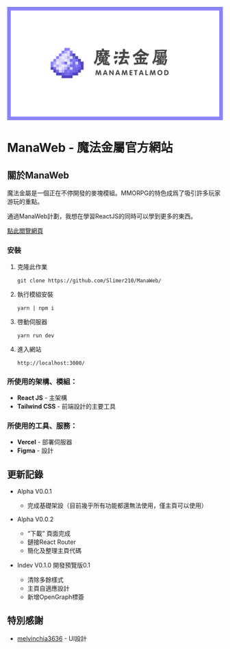 ![魔法金屬](https://github.com/Slimer210/Slimer210/raw/main/OpenGraphImage.jpg)
# ManaWeb - 魔法金屬官方網站

## 關於ManaWeb
魔法金屬是一個正在不停開發的麥塊模組。MMORPG的特色成爲了吸引許多玩家游玩的重點。

通過ManaWeb計劃，我想在學習ReactJS的同時可以學到更多的東西。

[點此閲覽網頁](https://mana-web.vercel.app/)

### 安裝
1. 克隆此作業
    ```
    git clone https://github.com/Slimer210/ManaWeb/
    ```
2. 執行模組安裝
    ```
    yarn | npm i
    ```
    
3. 啓動伺服器
    ```
    yarn run dev
    ```
    
4. 進入網站
    ```
    http://localhost:3000/
    ```
    
### 所使用的架構、模組：

 - **React JS** - 主架構
 - **Tailwind CSS** - 前端設計的主要工具

### 所使用的工具、服務：

 - **Vercel** - 部署伺服器
 - **Figma** - 設計

## 更新記錄

- Alpha V0.0.1 
  - 完成基礎架設（目前幾乎所有功能都還無法使用，僅主頁可以使用）
 
- Alpha V0.0.2 
  - “下載” 頁面完成
  - 鏈接React Router
  - 簡化及整理主頁代碼

- Indev V0.1.0 開發預覽版0.1
  - 清除多餘樣式
  - 主頁自適應設計
  - 新增OpenGraph標簽

## 特別感謝
- [melvinchia3636](https://github.com/melvinchia3636) - UI設計
